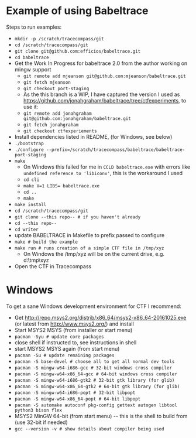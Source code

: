 Example of using Babeltrace
====

Steps to run examples:

- ``mkdir -p /scratch/tracecompass/git``
- `cd /scratch/tracecompass/git`
- `git clone git@github.com:efficios/babeltrace.git `
- `cd babeltrace`
- Get the Work In Progress for babeltrace 2.0 from the author working on mingw support
  - `git remote add mjeanson git@github.com:mjeanson/babeltrace.git`
  - `git fetch mjeanson`
  - `git checkout port-staging`
  - As the this branch is a WIP, I have captured the version I used as https://github.com/jonahgraham/babeltrace/tree/ctfexperiments, to use it:
  - `git remote add jonahgraham git@github.com:jonahgraham/babeltrace.git`
  - `git fetch jonahgraham`
  - `git checkout ctfexperiements`
-  Install dependencies listed in README, (for Windows, see below)
- `./bootstrap`
- `./configure --prefix=/scratch/tracecompass/babeltrace/babeltrace-port-staging`
- `make`
  - On Windows this failed for me in `CCLD babeltrace.exe` with errors like `undefined reference to 'libiconv'`, this is the workaround I used
  - `cd cli`
  - `make V=1 LIBS= babeltrace.exe`
  - `cd ..`
  - `make`
- `make install`
- `cd /scratch/tracecompass/git`
- `git clone --this repo-- # if you haven't already`
- `cd --this repo--`
- `cd writer`
- update BABELTRACE in Makefile to prefix passed to configure
- `make # build the example`
- `make run # runs creation of a simple CTF file in /tmp/xyz`
  - On Windows the /tmp/xyz will be on the current drive, e.g. d:\tmp\xyz
- Open the CTF in Tracecompass


Windows
=======

To get a sane Windows development environment for CTF I recommend:

- Get http://repo.msys2.org/distrib/x86_64/msys2-x86_64-20161025.exe (or latest from http://www.msys2.org/) and install
- Start MSYS2 MSYS (from installer or start menu)
- `pacman -Syu # update core packages`
- close shell if instructed to, see instructions in shell
- start MSYS2 MSYS again (from start menu)
- `pacman -Su # update remaining packages`
- `pacman -S base-devel # choose all to get all normal dev tools`
- `pacman -S mingw-w64-i686-gcc # 32-bit windows cross compiler`
- `pacman -S mingw-w64-x86_64-gcc # 64-bit windows cross compiler`
- `pacman -S mingw-w64-i686-gtk2 # 32-bit gtk library (for glib)`
- `pacman -S mingw-w64-x86_64-gtk2 # 64-bit gtk library (for glib)`
- `pacman -S mingw-w64-i686-popt # 32-bit libpopt`
- `pacman -S mingw-w64-x86_64-popt # 64-bit libpopt`
- `pacman -S automake autoconf pkg-config gettext autogen libtool python3 bison flex`
- MSYS2 MinGW 64-bit (from start menu) -- this is the shell to build from (use 32-bit if needed)
- `gcc --version -v # show details about compiler being used`

